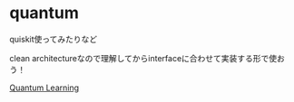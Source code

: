 # quantum

quiskit使ってみたりなど

clean architectureなので理解してからinterfaceに合わせて実装する形で使おう！

[Quantum Learning](https://learning.quantum.ibm.com/course/basics-of-quantum-information/single-systems)
